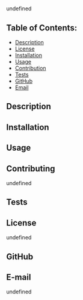 
# 
undefined
## Table of Contents:
- [Description](#description)
- [License](#License)
- [Installation](#Installation)
- [Usage](#Usage)  
- [Contribution](#Contribution)
- [Tests](#Tests)
- [GitHub](#GitHub)
- [Email](#Email)
## Description
 
## Installation

## Usage

## Contributing
undefined
## Tests

## License
undefined
## GitHub

## E-mail
undefined